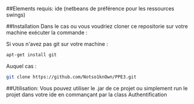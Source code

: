 ##Elements requis:
 ide (netbeans de préférence pour les ressources swings)
 

##Installation
Dans le cas ou vous voudriez cloner ce repositorie sur votre machine exécuter la commande :

Si vous n'avez pas git sur votre machine :
```bash
apt-get install git
```

Auquel cas :

```bash
git clone https://github.com/Notso1knOwn/PPE3.git
```

##Utilisation:
 Vous pouvez utiliser le .jar de ce projet ou simplement run le projet dans votre ide en commançant par la class Authentification



